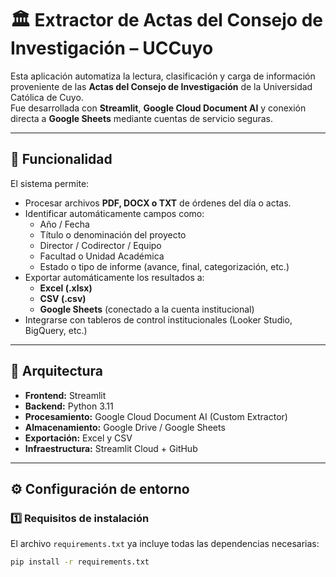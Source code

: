 # 🏛️ Extractor de Actas del Consejo de Investigación – UCCuyo

Esta aplicación automatiza la lectura, clasificación y carga de información proveniente de las **Actas del Consejo de Investigación** de la Universidad Católica de Cuyo.  
Fue desarrollada con **Streamlit**, **Google Cloud Document AI** y conexión directa a **Google Sheets** mediante cuentas de servicio seguras.

---

## 🚀 Funcionalidad

El sistema permite:

- Procesar archivos **PDF, DOCX o TXT** de órdenes del día o actas.
- Identificar automáticamente campos como:
  - Año / Fecha  
  - Título o denominación del proyecto  
  - Director / Codirector / Equipo  
  - Facultad o Unidad Académica  
  - Estado o tipo de informe (avance, final, categorización, etc.)
- Exportar automáticamente los resultados a:
  - **Excel (.xlsx)**  
  - **CSV (.csv)**  
  - **Google Sheets** (conectado a la cuenta institucional)
- Integrarse con tableros de control institucionales (Looker Studio, BigQuery, etc.)

---

## 🧠 Arquitectura

- **Frontend:** Streamlit  
- **Backend:** Python 3.11  
- **Procesamiento:** Google Cloud Document AI (Custom Extractor)  
- **Almacenamiento:** Google Drive / Google Sheets  
- **Exportación:** Excel y CSV  
- **Infraestructura:** Streamlit Cloud + GitHub

---

## ⚙️ Configuración de entorno

### 1️⃣ Requisitos de instalación
El archivo `requirements.txt` ya incluye todas las dependencias necesarias:

```bash
pip install -r requirements.txt
